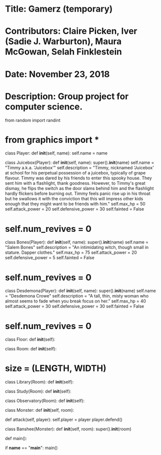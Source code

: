 # Title: Gamerz (temporary)

# Contributors: Claire Picken, Iver (Sadie J. Warburton), Maura McGowan, Selah Finklestein
# Date: November 23, 2018
# Description: Group project for computer science.

from random import randint
# from graphics import *

class Player:
  def __init__(self, name):
    self.name = name
    
    
class Juicebox(Player):
  def __init__(self, name):
    super().__init__(name)
    self.name = "Timmy a.k.a. 'Juicebox'"
    self.description = "Timmy, nicknamed 'Juicebox' at school for his perpetual possession of a juicebox,
    typically of grape flavour.  Timmy was dared by his friends to enter this spooky house.  They sent him 
    with a flashlight, thank goodness.  However, to Timmy's great dismay, he flips the switch as the door slams 
    behind him and the flashlight hardly flickers before burning out.  Timmy feels panic rise up in his throat 
    but he swallows it with the conviction that this will impress other kids enough that they might want to be friends with him."
    self.max_hp = 50
    self.attack_power = 20
    self.defensive_power = 30
    self.fainted = False
#    self.num_revives = 0


class Bones(Player):
  def __init__(self, name):
    super().__init__(name)
    self.name = "Salem Bones"
    self.description = "An intimidating witch, though small in stature.  Dapper clothes."
    self.max_hp = 75
    self.attack_power = 20
    self.defensive_power = 5
    self.fainted = False
#    self.num_revives = 0


class Desdemona(Player):
  def __init__(self, name):
    super().__init__(name)
    self.name = "Desdemona Crowe"
    self.description = "A tall, thin, misty woman who almost seems to fade when you break focus on her."
    self.max_hp = 40
    self.attack_power = 30
    self.defensive_power = 30
    self.fainted = False
#    self.num_revives = 0


class Floor:
  def __init__(self):

class Room:
  def __init__(self):
#    size = (LENGTH, WIDTH)

class Library(Room):
  def __init__(self):

class Study(Room):
  def __init__(self):

class Observatory(Room):
  def __init__(self):



class Monster:
  def __init__(self, room):
  
  def attack(self, player):
    self.player = player
    player.defend()
    
class Banshee(Monster):
  def __init__(self, room):
      super().__init__(room)
      
  





def main():
  
  
if __name__ == "__main__":
  main()
